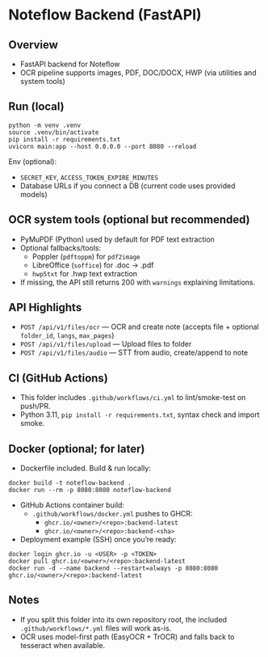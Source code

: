 # Noteflow Backend (FastAPI)

## Overview
- FastAPI backend for Noteflow
- OCR pipeline supports images, PDF, DOC/DOCX, HWP (via utilities and system tools)

## Run (local)
```
python -m venv .venv
source .venv/bin/activate
pip install -r requirements.txt
uvicorn main:app --host 0.0.0.0 --port 8080 --reload
```

Env (optional):
- `SECRET_KEY`, `ACCESS_TOKEN_EXPIRE_MINUTES`
- Database URLs if you connect a DB (current code uses provided models)

## OCR system tools (optional but recommended)
- PyMuPDF (Python) used by default for PDF text extraction
- Optional fallbacks/tools:
  - Poppler (`pdftoppm`) for `pdf2image`
  - LibreOffice (`soffice`) for .doc → .pdf
  - `hwp5txt` for .hwp text extraction
- If missing, the API still returns 200 with `warnings` explaining limitations.

## API Highlights
- `POST /api/v1/files/ocr` — OCR and create note (accepts file + optional `folder_id`, `langs`, `max_pages`)
- `POST /api/v1/files/upload` — Upload files to folder
- `POST /api/v1/files/audio` — STT from audio, create/append to note

## CI (GitHub Actions)
- This folder includes `.github/workflows/ci.yml` to lint/smoke-test on push/PR.
- Python 3.11, `pip install -r requirements.txt`, syntax check and import smoke.

## Docker (optional; for later)
- Dockerfile included. Build & run locally:
```
docker build -t noteflow-backend .
docker run --rm -p 8080:8080 noteflow-backend
```
- GitHub Actions container build:
  - `.github/workflows/docker.yml` pushes to GHCR:
    - `ghcr.io/<owner>/<repo>:backend-latest`
    - `ghcr.io/<owner>/<repo>:backend-<sha>`
- Deployment example (SSH) once you’re ready:
```
docker login ghcr.io -u <USER> -p <TOKEN>
docker pull ghcr.io/<owner>/<repo>:backend-latest
docker run -d --name backend --restart=always -p 8080:8080 ghcr.io/<owner>/<repo>:backend-latest
```

## Notes
- If you split this folder into its own repository root, the included `.github/workflows/*.yml` files will work as-is.
- OCR uses model-first path (EasyOCR + TrOCR) and falls back to tesseract when available.
